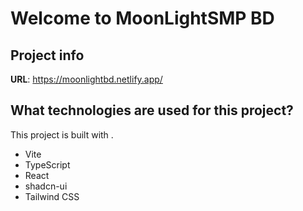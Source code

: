 # Welcome to MoonLightSMP BD

## Project info

**URL**: https://moonlightbd.netlify.app/

## What technologies are used for this project?

This project is built with .

- Vite
- TypeScript
- React
- shadcn-ui
- Tailwind CSS

